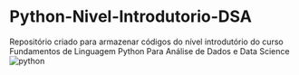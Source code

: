 # Python-Nivel-Introdutorio-DSA
Repositório criado para armazenar códigos do nível introdutório do curso Fundamentos de Linguagem Python Para Análise de Dados e Data Science
 <img align="center" alt="python" src="https://img.shields.io/badge/Python-3776AB?style=for-the-badge&logo=python&logoColor=white"/>
